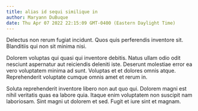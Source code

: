 ```yaml
---
title: alias id sequi similique in
author: Maryann DuBuque
date: Thu Apr 07 2022 22:15:09 GMT-0400 (Eastern Daylight Time)
---
```

Delectus non rerum fugiat incidunt. Quos quis perferendis inventore sit. Blanditiis qui non sit minima nisi.

 Dolorem voluptas qui quasi qui inventore debitis. Natus ullam odio odit nesciunt aspernatur aut reiciendis deleniti iste. Deserunt molestiae error ea vero voluptatem minima ad sunt. Voluptas et et dolores omnis atque. Reprehenderit voluptate cumque omnis amet et rerum in.

 Soluta reprehenderit inventore libero non aut quo qui. Dolorem magni est nihil veritatis quas ea labore quia. Itaque enim voluptatem non suscipit nam laboriosam. Sint magni ut dolorem et sed. Fugit et iure sint et magnam.